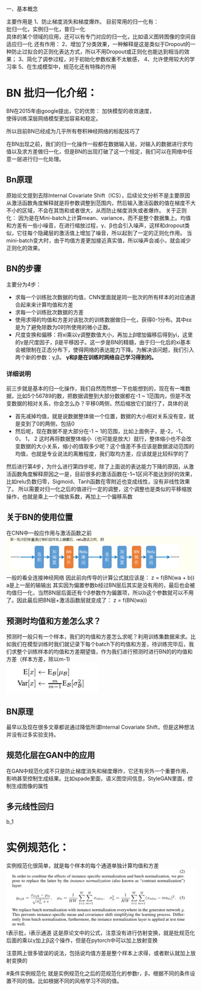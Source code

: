 一、基本概念
  
主要作用是
1、防止梯度消失和梯度爆炸。
目前常用的归一化有：  
批归一化，实例归一化，普归一化   
具体的某个领域的应用，还可以有专门对应的归一化，比如语义图转图像的空间自适应归一化 
还有作用：
2、增加了分类效果，一种解释是这是类似于Dropout的一种防止过拟合的正则化表达方式，所以不用Dropout或正则化也能达到相当的效果；
3、简化了调参过程，对于初始化参数权重不太敏感，
4、允许使用较大的学习率
5、在生成模型中，规范化还有特殊的作用

# BN 批归一化介绍：
 BN在2015年由google提出，它的优势：
 加快模型的收敛速度，  
 使得训练深层网络模型更加容易和稳定。   
 
 所以目前BN已经成为几乎所有卷积神经网络的标配技巧了  
 
 在BN出现之前，我们的归一化操作一般都在数据输入层，对输入的数据进行求均值以及求方差做归一化，但是BN的出现打破了这一个规定，我们可以在网络中任意一层进行归一化处理。
## Bn原理
原始论文提到去除Internal Covariate Shift（ICS），后续论文分析不是主要原因
从激活函数角度解释就是将参数调整到范围内，然后输入激活函数的值在梯度不大不小的区域，不会在其饱和或者很大，从而防止梯度消失或者爆炸。
关于正则化：
因为是在Mini-batch上计算mean、variance，而不是整个数据集上。均值和方差有一些小噪音，在进行缩放过程，γ、β也会引入噪声，这样和dropout类似，它往每个隐藏层的激活值上增加了噪音，所以起到了一定的正则化作用。
当mini-batch变大时，由于均值方差更加接近真实值，所以噪声会减小，就会减少正则化的效果。
## BN的步骤
主要分为4步：
- 求每一个训练批次数据的均值，CNN里面就是同一批次的所有样本的对应通道合起来来计算均值和方差
- 求每一个训练批次数据的方差
- 使用求得的均值和方差对该批次的训练数据做归一化，获得0-1分布。其中εε是为了避免除数为0时所使用的微小正数。
- 尺度变换和偏移：将xi乘以γ调整数值大小，再加上β增加偏移后得到yi，这里的γ是尺度因子，β是平移因子。这一步是BN的精髓，由于归一化后的xi基本会被限制在正态分布下，使得网络的表达能力下降。为解决该问题，我们引入两个新的参数：γ,β。 **γ和β是在训练时网络自己学习得到的。**
### 详细说明
前三步就是基本的归一化操作，我们自然而然想一下也能想到的，现在有一堆数据，比如5个56789的数，把数据调整到大部分数据都在-1 ~ 1范围内，但是不改变数据的相对关系，你会怎么办？平移0两侧，然后缩放它们就行了，具体的说
- 首先减掉均值，就是说数据整体做一个位置，数据的大小相对关系没有变，就是变到了0的两侧，包括0
- 然后呢，现在数据不是大部分在-1 ~ 1的范围，比如上面例子，是-2，-1， 0， 1， 2 这时再将数据整体缩小（也可能是放大）就行，整体缩小也不会改变数据的大小关系，缩小的值取多少呢？这个值差不多应该是数据波动范围的均值，也就是专业说法的离散程度，我们取均方差，应该就是比较科学的了

然后进行第4步，为什么进行第四步呢，除了上面说的表达能力下降的原因，从激活函数角度解释原因之一是，目前很多的激活函数在-1~1区间不能达到好的效果，比如relu负数归零，Sigmoid、Tanh函数在零附近也变成线性，没有非线性效果了。
所以需要对归一化之后的值进行一定的调整，这个调整也是类似的平移缩放操作，也就是乘上一个缩放系数，再加上一个偏移系数

 ## 关于BN的使用位置
 在CNN中一般应作用与激活函数之前
 ![](.归一化层_images/992e9a16.png)  
 一般的看全连接神经网络
 因此前向传导的计算公式就应该是：
z = f(BN(wa + b))   
a是上一层的输输出
其实因为偏置参数b经过BN层后其实是没有用的，最后也会被均值归一化，当然BN层后面还有个β参数作为偏置项，所以b这个参数就可以不用了。因此最后把BN层+激活函数层就变成了：
z = f(BN(wa))


## 预测时均值和方差怎么求？
预测时一般只有一个样本，我们的均值和方差怎么求呢？利用训练集数据来求。比如我们在模型训练时我们就记录下每个batch下的均值和方差，待训练完毕后，我们求整个训练样本的均值和方差期望值，作为我们进行预测时进行BN的的均值和方差（样本方差，除以m-1)   
![](.归一化层_images/c9a9783b.png)   


## BN原理
最早以及现在很多文章都说通过降低所谓Internal Covariate Shift，但是这种想法并没有过多实验支持。


## 规范化层在GAN中的应用
在GAN中规范化成不只是防止梯度消失和梯度爆炸，它还有另外一个重要作用，影响甚至控制生成结果。比如spade里面，语义图空间信息，StyleGAN里面，控制生成图像的属性

## 多元线性回归
b_1

# 实例规范化：
实例规范化很简单，就是每个样本的每个通道单独计算均值和方差  
![](.规范化层_images/08d9dc17.png)  
t表示批，i表示通道
这是原论文中的公式，注意没有进行仿射变换，就是批规范化后面的乘以γ加上β这个操作，但是在pytorch中可以加上放射变换

注意网上很多错误的说法，包括说均值方差是整个样本上求得，或者默认就加上放射变换的 
 
#条件实例规范化
就是实例规范化之后的范规范化的参数r，β，根据不同的条件设置不同的值。比如根据不同的风格学习不同的值。